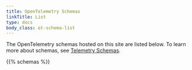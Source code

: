 ```yaml
---
title: OpenTelemetry Schemas
linkTitle: List
type: docs
body_class: ot-schema-list
---
```


The OpenTelemetry schemas hosted on this site are listed below. To learn more
about schemas, see [Telemetry Schemas][].

{{% schemas %}}

[Telemetry Schemas]: /docs/specs/otel/schemas/
